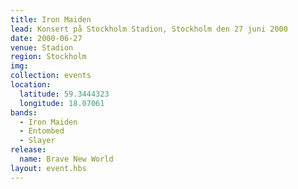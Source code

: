 ```yaml
---
title: Iron Maiden
lead: Konsert på Stockholm Stadion, Stockholm den 27 juni 2000
date: 2000-06-27
venue: Stadion
region: Stockholm
img:
collection: events
location:
  latitude: 59.3444323
  longitude: 18.07061
bands:
  - Iron Maiden
  - Entombed
  - Slayer
release:
  name: Brave New World
layout: event.hbs
---
```

